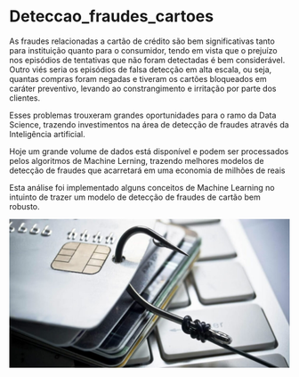 # Deteccao_fraudes_cartoes

As fraudes relacionadas a cartão de crédito são bem significativas tanto para instituição quanto para o consumidor, tendo em vista que o prejuízo nos episódios de tentativas que não foram detectadas é bem considerável. Outro viés seria os episódios de falsa detecção em alta escala, ou seja, quantas compras foram negadas e tiveram os cartões bloqueados em caráter preventivo, levando ao constrangimento e irritação por parte dos clientes.

Esses problemas trouxeram grandes oportunidades para o ramo da Data Science, trazendo investimentos na área de detecção de fraudes através da Inteligência artificial.

Hoje um grande volume de dados está disponível e podem ser processados pelos algoritmos de Machine Lerning, trazendo melhores modelos de detecção de fraudes que acarretará em uma economia de milhões de reais

Esta análise foi implementado alguns conceitos de Machine Learning no intuinto de trazer um modelo de detecção de fraudes de cartão bem robusto.

<p align="center">
  <img src="fraudes-cartoes.jpg" >
</p>
